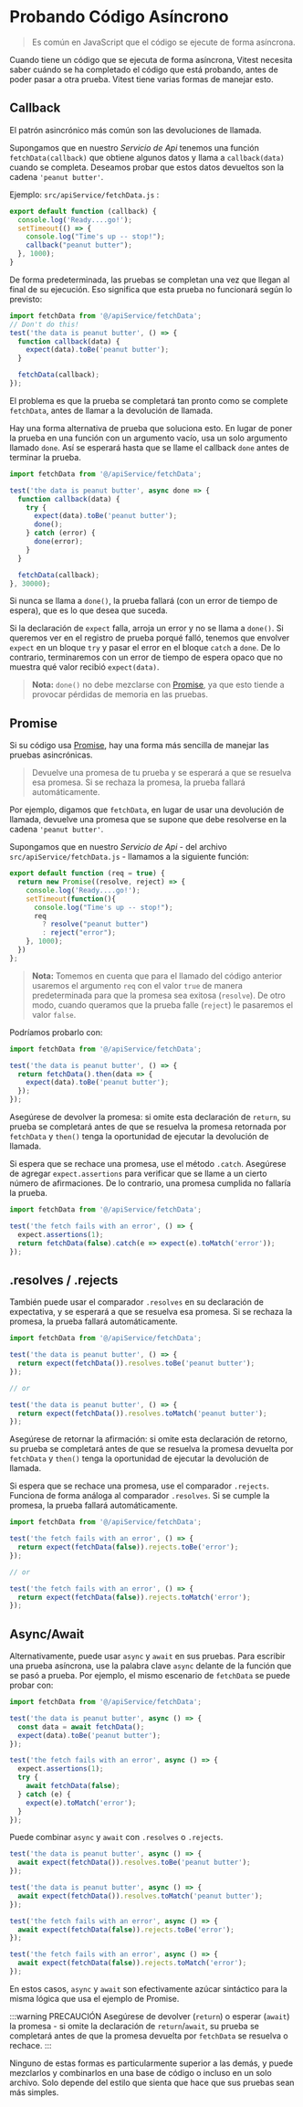 # Probando Código Asíncrono

>Es común en JavaScript que el código se ejecute de forma asíncrona.

Cuando tiene un código que se ejecuta de forma asíncrona, Vitest necesita saber cuándo se ha completado el código que está probando, antes de poder pasar a otra prueba. Vitest tiene varias formas de manejar esto.

## Callback

El patrón asincrónico más común son las devoluciones de llamada.

Supongamos que en nuestro _Servicio de Api_ tenemos una función `fetchData(callback)` que obtiene algunos datos y llama a `callback(data)` cuando se completa. Deseamos probar que estos datos devueltos son la cadena `'peanut butter'`.

Ejemplo: `src/apiService/fetchData.js` :

```js
export default function (callback) {
  console.log('Ready....go!');
  setTimeout(() => {
    console.log("Time's up -- stop!");
    callback("peanut butter");
  }, 1000);
}
```

De forma predeterminada, las pruebas se completan una vez que llegan al final de su ejecución. Eso significa que esta prueba no funcionará según lo previsto:

```js
import fetchData from '@/apiService/fetchData';
// Don't do this!
test('the data is peanut butter', () => {
  function callback(data) {
    expect(data).toBe('peanut butter');
  }

  fetchData(callback);
});
```
El problema es que la prueba se completará tan pronto como se complete `fetchData`, antes de llamar a la devolución de llamada.

Hay una forma alternativa de prueba que soluciona esto. En lugar de poner la prueba en una función con un argumento vacío, usa un solo argumento llamado `done`. Así se esperará hasta que se llame el callback `done` antes de terminar la prueba.

```js
import fetchData from '@/apiService/fetchData';

test('the data is peanut butter', async done => {
  function callback(data) {
    try {      
      expect(data).toBe('peanut butter');
      done();
    } catch (error) {
      done(error);
    }
  }

  fetchData(callback);
}, 30000);

```
Si nunca se llama a `done()`, la prueba fallará (con un error de tiempo de espera), que es lo que desea que suceda.

Si la declaración de `expect` falla, arroja un error y no se llama a `done()`. Si queremos ver en el registro de prueba porqué falló, tenemos que envolver `expect` en un bloque `try` y pasar el error en el bloque `catch` a `done`. De lo contrario, terminaremos con un error de tiempo de espera opaco que no muestra qué valor recibió `expect(data)`.

>**Nota:** `done()` no debe mezclarse con [Promise](https://developer.mozilla.org/es/docs/Web/JavaScript/Reference/Global_Objects/Promise), ya que esto tiende a provocar pérdidas de memoria en las pruebas.

## Promise

Si su código usa [Promise](https://developer.mozilla.org/es/docs/Web/JavaScript/Reference/Global_Objects/Promise), hay una forma más sencilla de manejar las pruebas asincrónicas. 

>Devuelve una promesa de tu prueba y se esperará a que se resuelva esa promesa. Si se rechaza la promesa, la prueba fallará automáticamente.

Por ejemplo, digamos que `fetchData`, en lugar de usar una devolución de llamada, devuelve una promesa que se supone que debe resolverse en la cadena `'peanut butter'`. 

Supongamos que en nuestro _Servicio de Api_ - del archivo `src/apiService/fetchData.js` - llamamos a la siguiente función:
```js
export default function (req = true) {
  return new Promise((resolve, reject) => {
    console.log('Ready....go!');
    setTimeout(function(){
      console.log("Time's up -- stop!");
      req
        ? resolve("peanut butter")
        : reject("error");      
    }, 1000);
  })
};
```
>**Nota:** Tomemos en cuenta que para el llamado del código anterior usaremos el argumento `req` con el valor `true` de manera predeterminada para que la promesa sea exitosa (`resolve`). De otro modo, cuando queramos que la prueba falle (`reject`) le pasaremos el valor `false`.

Podríamos probarlo con:
```js
import fetchData from '@/apiService/fetchData';

test('the data is peanut butter', () => {
  return fetchData().then(data => {
    expect(data).toBe('peanut butter');
  });
});
```
Asegúrese de devolver la promesa: si omite esta declaración de `return`, su prueba se completará antes de que se resuelva la promesa retornada por `fetchData` y `then()` tenga la oportunidad de ejecutar la devolución de llamada.

Si espera que se rechace una promesa, use el método `.catch`. Asegúrese de agregar `expect.assertions` para verificar que se llame a un cierto número de afirmaciones. De lo contrario, una promesa cumplida no fallaría la prueba.

```js
import fetchData from '@/apiService/fetchData';

test('the fetch fails with an error', () => {
  expect.assertions(1);
  return fetchData(false).catch(e => expect(e).toMatch('error'));
});
```

## .resolves / .rejects

También puede usar el comparador `.resolves` en su declaración de expectativa, y se esperará a que se resuelva esa promesa. Si se rechaza la promesa, la prueba fallará automáticamente.
```js
import fetchData from '@/apiService/fetchData';

test('the data is peanut butter', () => {
  return expect(fetchData()).resolves.toBe('peanut butter');
});

// or

test('the data is peanut butter', () => {
  return expect(fetchData()).resolves.toMatch('peanut butter');
});
```

Asegúrese de retornar la afirmación: si omite esta declaración de retorno, su prueba se completará antes de que se resuelva la promesa devuelta por `fetchData` y `then()` tenga la oportunidad de ejecutar la devolución de llamada.

Si espera que se rechace una promesa, use el comparador `.rejects`. Funciona de forma análoga al comparador `.resolves`. Si se cumple la promesa, la prueba fallará automáticamente.
```js
import fetchData from '@/apiService/fetchData';

test('the fetch fails with an error', () => {
  return expect(fetchData(false)).rejects.toBe('error');
});

// or

test('the fetch fails with an error', () => {
  return expect(fetchData(false)).rejects.toMatch('error');
});
```

## Async/Await

Alternativamente, puede usar `async` y `await` en sus pruebas. Para escribir una prueba asíncrona, use la palabra clave `async` delante de la función que se pasó a prueba. Por ejemplo, el mismo escenario de `fetchData` se puede probar con:

```js
import fetchData from '@/apiService/fetchData';

test('the data is peanut butter', async () => {
  const data = await fetchData();
  expect(data).toBe('peanut butter');
});

test('the fetch fails with an error', async () => {
  expect.assertions(1);
  try {
    await fetchData(false);
  } catch (e) {
    expect(e).toMatch('error');
  }
});
```
Puede combinar `async` y `await` con `.resolves` o `.rejects`.

```js
test('the data is peanut butter', async () => {
  await expect(fetchData()).resolves.toBe('peanut butter');
});

test('the data is peanut butter', async () => {
  await expect(fetchData()).resolves.toMatch('peanut butter');
});

test('the fetch fails with an error', async () => {
  await expect(fetchData(false)).rejects.toBe('error');
});

test('the fetch fails with an error', async () => {
  await expect(fetchData(false)).rejects.toMatch('error');
});
```
En estos casos, `async` y `await` son efectivamente azúcar sintáctico para la misma lógica que usa el ejemplo de Promise.

:::warning PRECAUCIÓN
Asegúrese de devolver (`return`) o esperar (`await`) la promesa - si omite la declaración de `return`/`await`, su prueba se completará antes de que la promesa devuelta por `fetchData` se resuelva o rechace.
:::

Ninguno de estas formas es particularmente superior a las demás, y puede mezclarlos y combinarlos en una base de código o incluso en un solo archivo. Solo depende del estilo que sienta que hace que sus pruebas sean más simples.
